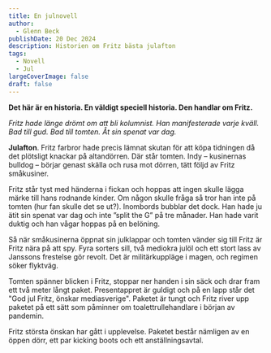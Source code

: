 ```yaml
---
title: En julnovell
author:
  - Glenn Beck
publishDate: 20 Dec 2024
description: Historien om Fritz bästa julafton
tags:
  - Novell
  - Jul
largeCoverImage: false
draft: false
---
```

**Det här är en historia. En väldigt speciell historia. Den handlar om Fritz.**

*Fritz hade länge drömt om att bli kolumnist. Han manifesterade varje kväll. Bad till gud. Bad till tomten. Åt sin spenat var dag.* 

**Julafton**. Fritz farbror hade precis lämnat skutan för att köpa tidningen då det plötsligt knackar på altandörren. Där står tomten. Indy – kusinernas bulldog – börjar genast skälla och rusa mot dörren, tätt följd av Fritz småkusiner.

Fritz står tyst med händerna i fickan och hoppas att ingen skulle lägga märke till hans rodnande kinder. Om någon skulle fråga så tror han inte på tomten (hur fan skulle det se ut?). Inombords bubblar det dock. Han hade ju ätit sin spenat var dag och inte ”split the G” på tre månader. Han hade varit duktig och han vågar hoppas på en belöning.

Så när småkusinerna öppnat sin julklappar och tomten vänder sig till Fritz är Fritz nära på att spy. Fyra sorters sill, två mediokra julöl och ett stort lass av Janssons frestelse gör revolt. Det är militärkuppläge i magen, och regimen söker flyktväg.

Tomten spänner blicken i Fritz, stoppar ner handen i sin säck och drar fram ett två meter långt paket. Presentappret är guldigt och på en lapp står det "God jul Fritz, önskar mediasverige". Paketet är tungt och Fritz river upp paketet på ett sätt som påminner om toalettrullehandlare i början av pandemin. 

Fritz största önskan har gått i upplevelse. Paketet består nämligen av en öppen dörr, ett par kicking boots och ett anställningsavtal.
